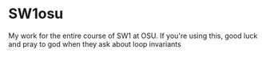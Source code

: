 # SW1osu
My work for the entire course of SW1 at OSU. If you're using this, good luck and pray to god when they ask about loop invariants
